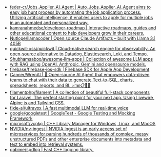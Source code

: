 + [feder-cr/Jobs_Applier_AI_Agent | Auto_Jobs_Applier_AI_Agent aims to easy job hunt process by automating the job application process. Utilizing artificial intelligence, it enables users to apply for multiple jobs in an automated and personalized way.](https://github.com//feder-cr/Jobs_Applier_AI_Agent)
+ [kamranahmedse/developer-roadmap | Interactive roadmaps, guides and other educational content to help developers grow in their careers.](https://github.com//kamranahmedse/developer-roadmap)
+ [Nutlope/llamacoder | Open source Claude Artifacts – built with Llama 3.1 405B](https://github.com//Nutlope/llamacoder)
+ [quickwit-oss/quickwit | Cloud-native search engine for observability. An open-source alternative to Datadog, Elasticsearch, Loki, and Tempo.](https://github.com//quickwit-oss/quickwit)
+ [Shubhamsaboo/awesome-llm-apps | Collection of awesome LLM apps with RAG using OpenAI, Anthropic, Gemini and opensource models.](https://github.com//Shubhamsaboo/awesome-llm-apps)
+ [firebase/firebase-ios-sdk | Firebase SDK for Apple App Development](https://github.com//firebase/firebase-ios-sdk)
+ [Canner/WrenAI | 🤖 Open-source AI Agent that empowers data-driven teams to chat with their data to generate Text-to-SQL, charts, spreadsheets, reports, and BI. 📈📊📋🧑‍💻](https://github.com//Canner/WrenAI)
+ [filamentphp/filament | A collection of beautiful full-stack components for Laravel. The perfect starting point for your next app. Using Livewire, Alpine.js and Tailwind CSS.](https://github.com//filamentphp/filament)
+ [fixie-ai/ultravox | A fast multimodal LLM for real-time voice](https://github.com//fixie-ai/ultravox)
+ [google/googletest | GoogleTest - Google Testing and Mocking Framework](https://github.com//google/googletest)
+ [microsoft/vcpkg | C++ Library Manager for Windows, Linux, and MacOS](https://github.com//microsoft/vcpkg)
+ [NVIDIA/nv-ingest | NVIDIA Ingest is an early access set of microservices for parsing hundreds of thousands of complex, messy unstructured PDFs and other enterprise documents into metadata and text to embed into retrieval systems.](https://github.com//NVIDIA/nv-ingest)
+ [gabime/spdlog | Fast C++ logging library.](https://github.com//gabime/spdlog)
